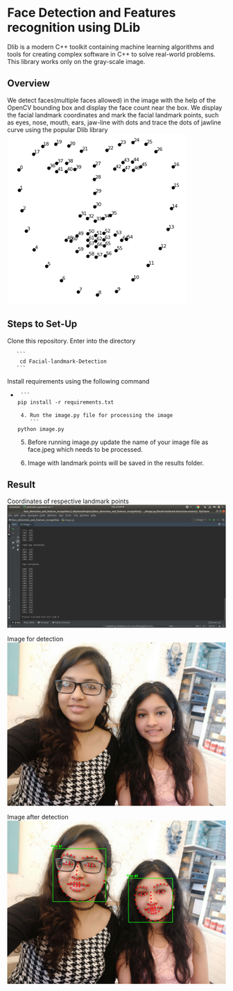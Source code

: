 # Face Detection and Features recognition  using DLib


Dlib is a modern C++ toolkit containing machine learning algorithms and tools for creating complex software in C++ to solve real-world problems. This library works only on the gray-scale image.

## Overview
We detect faces(multiple faces allowed) in the image with the help of the OpenCV bounding box and display the face count near the box.
We display the facial landmark coordinates and  mark  the facial landmark points, such as eyes, nose, mouth, ears, jaw-line with dots and trace the dots of jawline curve using the popular Dlib library
![alt text](https://github.com/vishakhagupta10/feature_detection/blob/master/facelandmark68.png)

## Steps to Set-Up

Clone this repository.
 Enter into the directory

       ```
        cd Facial-landmark-Detection
       ```
 Install requirements using the following command
  -      ```
  	    pip install -r requirements.txt
  	 ```
      4. Run the image.py file for processing the image 
         ``` 	
	python image.py
  	```
     5. Before running image.py update the name of your image file as face.jpeg which needs to be processed.

      7. Image with landmark points will be saved in the results folder.




## Result
Coordinates of respective landmark points
![alt text](https://github.com/vishakhagupta10/feature_detection/blob/master/Screenshot_result.png)


Image for detection
![alt text](https://github.com/vishakhagupta10/feature_detection/blob/master/face.jpeg)



Image after detection
![alt text](https://github.com/vishakhagupta10/feature_detection/blob/master/results/face.jpeg)






